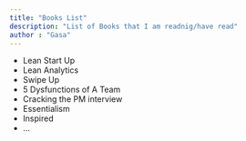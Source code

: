 ```yaml
---
title: "Books List"
description: "List of Books that I am readnig/have read"
author : "Gasa"
---
```

- Lean Start Up
- Lean Analytics
- Swipe Up
- 5 Dysfunctions of A Team
- Cracking the PM interview
- Essentialism
- Inspired
- ...




